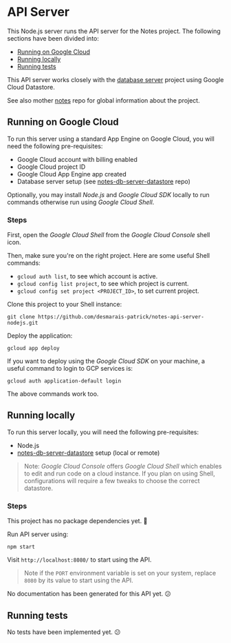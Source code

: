 # API Server

This Node.js server runs the API server for the Notes project.
The following sections have been divided into:

 - [Running on Google Cloud](#running-on-google-cloud)
 - [Running locally](#running-locally)
 - [Running tests](#running-tests)

This API server works closely with the [database server](/desmarais-patrick/notes-db-server-datastore) project using Google Cloud Datastore.

See also mother [notes](/desmarais-patrick/notes) repo for global information about the project.

<!-- TODO Overview of project structure. -->

## Running on Google Cloud

To run this server using a standard App Engine on Google Cloud,
you will need the following pre-requisites:

 - Google Cloud account with billing enabled
 - Google Cloud project ID
 - Google Cloud App Engine app created
 - Database server setup (see [notes-db-server-datastore](/desmarais-patrick/notes-db-server-datastore) repo)

Optionally, you may install *Node.js* and *Google Cloud SDK* locally to run commands otherwise run using *Google Cloud Shell*.

### Steps

First, open the *Google Cloud Shell* from the *Google Cloud Console* shell icon.

Then, make sure you're on the right project.
Here are some useful Shell commands:

 * `gcloud auth list`, to see which account is active.
 * `gcloud config list project`, to see which project is current.
 * `gcloud config set project <PROJECT_ID>`, to set current project.

Clone this project to your Shell instance:

```
git clone https://github.com/desmarais-patrick/notes-api-server-nodejs.git
```

Deploy the application:

```
gcloud app deploy
```

<!-- TODO Versioning considerations. -->
<!-- TODO Configuration considerations, ex. Datastore, demo environment. -->
<!-- TODO Describe demo version with rate limiting (1000 requests or 100KB per hour) + reset every hour. -->
<!-- TODO Clean-up considerations, ex. remove older versions, remove altogether. -->

If you want to deploy using the *Google Cloud SDK* on your machine, a useful command to login to GCP services is:

```
gcloud auth application-default login
```

The above commands work too.

## Running locally

To run this server locally, you will need the following pre-requisites:

 - Node.js
 - [notes-db-server-datastore](/desmarais-patrick/notes-db-server-datastore) setup (local or remote)

<!-- TODO Configuration considerations, ex. Datastore emulator, remote Datastore, development environment, demo environment, test environment. -->
<!-- TODO Fixture considerations, ex. link to database project. -->
<!-- TODO Cleanup considerations, ex. remove emulator. -->

> Note: *Google Cloud Console* offers *Google Cloud Shell* which enables to edit and run code on a cloud instance. If you plan on using Shell, configurations will require a few tweaks to choose the correct datastore.

<!-- TODO Open API documentation, such as Open-API user interface. -->

### Steps

<!--
Install dependencies:

```
npm install
```
-->

This project has no package dependencies yet. 🤷‍

Run API server using:

```
npm start
```

Visit `http://localhost:8080/` to start using the API.

> Note if the `PORT` environment variable is set on your system, replace `8080` by its value to start using the API.

No documentation has been generated for this API yet. 😕


## Running tests

No tests have been implemented yet. 😕

<!--

Install dependencies:

```
npm install --dev
```

### Tests

Check code syntax:

```
npm run lint
```

Run unit tests:

```
npm run unit-tests
```

Run integration tests:

```
npm run integration-tests
```
-->

<!-- TODO Environment considerations, ex. run tests on dev, demo, prod. -->
<!-- TODO Describe what I mean by automated tests, level of details into writing tests. -->
